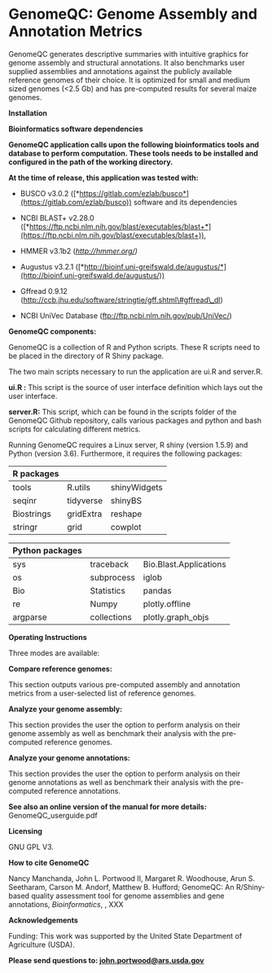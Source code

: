 # GenomeQC: Genome Assembly and Annotation Metrics

GenomeQC generates descriptive summaries with intuitive graphics for
genome assembly and structural annotations. It also benchmarks user
supplied assemblies and annotations against the publicly available
reference genomes of their choice. It is optimized for small and medium
sized genomes (&lt;2.5 Gb) and has pre-computed results for
several maize genomes.

**Installation**

**Bioinformatics software dependencies**

**GenomeQC application calls upon the following bioinformatics tools and
database to perform computation. These tools needs to be installed and
configured in the path of the working directory.**

**At the time of release, this application was tested with:**

-  BUSCO v3.0.2
([*https://gitlab.com/ezlab/busco*](https://gitlab.com/ezlab/busco))
software and its dependencies

-   NCBI BLAST+ v2.28.0
     ([*https://ftp.ncbi.nlm.nih.gov/blast/executables/blast+*](https://ftp.ncbi.nlm.nih.gov/blast/executables/blast+)),

-   HMMER v3.1b2 (*<http://hmmer.org/>)*

-   Augustus v3.2.1
     ([*http://bioinf.uni-greifswald.de/augustus/*](http://bioinf.uni-greifswald.de/augustus/))


-   Gffread 0.9.12
     (http://ccb.jhu.edu/software/stringtie/gff.shtml\#gffread\_dl)

-   NCBI UniVec Database (ftp://ftp.ncbi.nlm.nih.gov/pub/UniVec/)

**GenomeQC components:**

GenomeQC is a collection of R and Python scripts. These R scripts need
to be placed in the directory of R Shiny package.

The two main scripts necessary to run the application are ui.R and
server.R.

**ui.R :** This script is the source of user interface definition which
lays out the user interface.

**server.R:** This script, which can be found in the scripts folder of
the GenomeQC Github repository, calls various packages and python and
bash scripts for calculating different metrics.

Running GenomeQC requires a Linux server, R shiny (version 1.5.9) and
Python (version 3.6). Furthermore, it requires the following packages:

  
  
 | R packages     |               |               |                                   
 | -------------  | ------------  |  ------------ |
 | tools          |  R.utils      |  shinyWidgets |   DT
 | seqinr         |  tidyverse    |  shinyBS      |  promises
 | Biostrings     |  gridExtra    |  reshape      |  future
 | stringr        |  grid         |  cowplot      |  

 | Python packages       |             |                          |
 | --------------------- | ------------| ------------------------ | 
 | sys                   |  traceback  |   Bio.Blast.Applications |  email.mime.text
 | os                    | subprocess  |  iglob                   | email.mime.application
 | Bio                   | Statistics  |  pandas                  | email.mime.multipart
 | re                    | Numpy       |  plotly.offline          | smtplib
 | argparse              | collections |  plotly.graph\_objs      |

**Operating Instructions**

Three modes are available:

**Compare reference genomes:**

 This section outputs various pre-computed assembly and annotation
 metrics from a user-selected list of reference genomes.

**Analyze your genome assembly:**

 This section provides the user the option to perform analysis on their
 genome assembly as well as benchmark their analysis with the
 pre-computed reference genomes.

**Analyze your genome annotations:**

 This section provides the user the option to perform analysis on their
 genome annotations as well as benchmark their analysis with the
 pre-computed reference annotations.

**See also an online version of the manual for more details:**
GenomeQC\_userguide.pdf

**Licensing**

GNU GPL V3.

**How to cite GenomeQC**

Nancy Manchanda, John L. Portwood II, Margaret R. Woodhouse, Arun S.
Seetharam, Carson M. Andorf, Matthew B. Hufford; GenomeQC: An
R/Shiny-based quality assessment tool for genome assemblies and
gene annotations, *Bioinformatics*, , XXX

**Acknowledgements**

Funding: This work was supported by the United State Department of
Agriculture (USDA).

**Please send questions to: john.portwood@ars.usda.gov**
